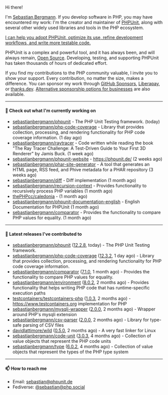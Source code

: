 Hi there!

I'm [Sebastian Bergmann](https://phpunit.expert/en.html?ref=github). If you develop software in PHP, you may have encountered my work: I'm the creator and maintainer of [PHPUnit](https://phpunit.de/index.html?ref=github), along with several other widely used libraries and tools in the PHP ecosystem.

[I can help you adopt PHPUnit, optimize its use, refine development workflows, and write more testable code.](https://phpunit.expert/en.html?ref=github)

PHPUnit is a complex and powerful tool, and it has always been, and will always remain, [Open Source](https://sebastian-bergmann.de/open-source.html?ref=github). Developing, testing, and supporting PHPUnit has taken thousands of hours of dedicated effort.

If you find my contributions to the PHP community valuable, I invite you to show your support. Every contribution, no matter the size, makes a difference. You can sponsor my work through [GitHub Sponsors](https://github.com/sponsors/sebastianbergmann), [Liberapay](https://liberapay.com/sebastianbergmann), or [thanks.dev](https://thanks.dev/u/gh/sebastianbergmann). [Alternative sponsorship options for businesses](https://phpunit.de/sponsors.html?ref=github) are also available.

---

#### 👷 Check out what I'm currently working on

- [sebastianbergmann/phpunit](https://github.com/sebastianbergmann/phpunit) - The PHP Unit Testing framework. (today)
- [sebastianbergmann/php-code-coverage](https://github.com/sebastianbergmann/php-code-coverage) - Library that provides collection, processing, and rendering functionality for PHP code coverage information. (1 day ago)
- [sebastianbergmann/raytracer](https://github.com/sebastianbergmann/raytracer) - Code written while reading the book &#34;The Ray Tracer Challenge: A Test-Driven Guide to Your First 3D Renderer&#34; by Jamis Buck. (1 week ago)
- [sebastianbergmann/phpunit-website](https://github.com/sebastianbergmann/phpunit-website) - https://phpunit.de/ (2 weeks ago)
- [sebastianbergmann/phar-site-generator](https://github.com/sebastianbergmann/phar-site-generator) - A tool that generates an HTML page, RSS feed, and Phive metadata for a PHAR repository (3 weeks ago)
- [sebastianbergmann/diff](https://github.com/sebastianbergmann/diff) - Diff implementation (1 month ago)
- [sebastianbergmann/recursion-context](https://github.com/sebastianbergmann/recursion-context) - Provides functionality to recursively process PHP variables (1 month ago)
- [thePHPcc/caledonia](https://github.com/thePHPcc/caledonia) -  (1 month ago)
- [sebastianbergmann/phpunit-documentation-english](https://github.com/sebastianbergmann/phpunit-documentation-english) - English Documentation for PHPUnit (1 month ago)
- [sebastianbergmann/comparator](https://github.com/sebastianbergmann/comparator) - Provides the functionality to compare PHP values for equality. (1 month ago)

---

#### 🔭 Latest releases I've contributed to

- [sebastianbergmann/phpunit](https://github.com/sebastianbergmann/phpunit) ([12.2.8](https://github.com/sebastianbergmann/phpunit/releases/tag/12.2.8), today) - The PHP Unit Testing framework.
- [sebastianbergmann/php-code-coverage](https://github.com/sebastianbergmann/php-code-coverage) ([12.3.2](https://github.com/sebastianbergmann/php-code-coverage/releases/tag/12.3.2), 1 day ago) - Library that provides collection, processing, and rendering functionality for PHP code coverage information.
- [sebastianbergmann/comparator](https://github.com/sebastianbergmann/comparator) ([7.1.0](https://github.com/sebastianbergmann/comparator/releases/tag/7.1.0), 1 month ago) - Provides the functionality to compare PHP values for equality.
- [sebastianbergmann/environment](https://github.com/sebastianbergmann/environment) ([8.0.2](https://github.com/sebastianbergmann/environment/releases/tag/8.0.2), 2 months ago) - Provides functionality that helps writing PHP code that has runtime-specific execution paths
- [testcontainers/testcontainers-php](https://github.com/testcontainers/testcontainers-php) ([1.0.3](https://github.com/testcontainers/testcontainers-php/releases/tag/1.0.3), 2 months ago) - https://www.testcontainers.org implementation for PHP
- [sebastianbergmann/mysqli-wrapper](https://github.com/sebastianbergmann/mysqli-wrapper) ([2.0.0](https://github.com/sebastianbergmann/mysqli-wrapper/releases/tag/2.0.0), 2 months ago) - Wrapper around PHP&#39;s mysqli extension
- [sebastianbergmann/csv-parser](https://github.com/sebastianbergmann/csv-parser) ([2.0.0](https://github.com/sebastianbergmann/csv-parser/releases/tag/2.0.0), 2 months ago) - Library for type-safe parsing of CSV files
- [davidlattimore/wild](https://github.com/davidlattimore/wild) ([0.5.0](https://github.com/davidlattimore/wild/releases/tag/0.5.0), 2 months ago) - A very fast linker for Linux
- [sebastianbergmann/code-unit](https://github.com/sebastianbergmann/code-unit) ([3.0.3](https://github.com/sebastianbergmann/code-unit/releases/tag/3.0.3), 4 months ago) - Collection of value objects that represent the PHP code units
- [sebastianbergmann/type](https://github.com/sebastianbergmann/type) ([6.0.2](https://github.com/sebastianbergmann/type/releases/tag/6.0.2), 4 months ago) - Collection of value objects that represent the types of the PHP type system

---

#### 📫 How to reach me

- Email: [sebastian@phpunit.de](mailto://sebastian@phpunit.de)
- Fediverse: [@sebastian@php.social](https://phpc.social/@sebastian)
